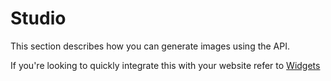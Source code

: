 # Studio

This section describes how you can generate images using the API.

If you're looking to quickly integrate this with your website refer to [Widgets](https://docs.astronomyapi.com/widgets)

